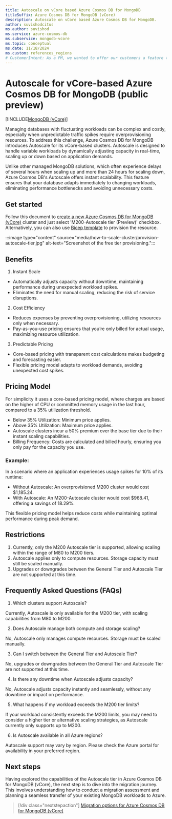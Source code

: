 ```yaml
---
title: Autoscale on vCore based Azure Cosmos DB for MongoDB
titleSuffix: Azure Cosmos DB for MongoDB (vCore)
description: Autoscale on vCore based Azure Cosmos DB for MongoDB.
author: suvishodcitus
ms.author: suvishod
ms.service: azure-cosmos-db
ms.subservice: mongodb-vcore
ms.topic: conceptual
ms.date: 11/18/2024
ms.custom: references_regions
# CustomerIntent: As a PM, we wanted to offer our customers a feature that allows database adapts immediately to changing workloads, eliminating performance bottlenecks 
---
```



# Autoscale for vCore-based Azure Cosmos DB for MongoDB (public preview)

[!INCLUDE[MongoDB (vCore)](~/reusable-content/ce-skilling/azure/includes/cosmos-db/includes/appliesto-mongodb-vcore.md)]

Managing databases with fluctuating workloads can be complex and costly, especially when unpredictable traffic spikes require overprovisioning resources. To address this 
challenge, Azure Cosmos DB for MongoDB introduces Autoscale for its vCore-based clusters. Autoscale is designed to handle variable workloads by dynamically adjusting capacity 
in real-time, scaling up or down based on application demands.

Unlike other managed MongoDB solutions, which often experience delays of several hours when scaling up and more than 24 hours 
for scaling down, Azure Cosmos DB's Autoscale offers instant scalability. This feature ensures that your database adapts 
immediately to changing workloads, eliminating performance bottlenecks and avoiding unnecessary costs.

## Get started

Follow this document to [create a new Azure Cosmos DB for MongoDB (vCore)](quickstart-portal.md) cluster and just select 'M200-Autoscale tier (Preview)' checkbox. 
Alternatively, you can also use [Bicep template](quickstart-bicep.md) to provision the resource.

:::image type="content" source="media/how-to-scale-cluster/provision-autoscale-tier.jpg" alt-text="Screenshot of the free tier provisioning.":::

## Benefits

1. Instant Scale

* Automatically adjusts capacity without downtime, maintaining performance during unexpected workload spikes.
* Eliminates the need for manual scaling, reducing the risk of service disruptions.

2. Cost Efficiency

* Reduces expenses by preventing overprovisioning, utilizing resources only when necessary.
* Pay-as-you-use pricing ensures that you’re only billed for actual usage, maximizing resource utilization.

3. Predictable Pricing

* Core-based pricing with transparent cost calculations makes budgeting and forecasting easier.
* Flexible pricing model adapts to workload demands, avoiding unexpected cost spikes.

## Pricing Model

For simplicity it uses a core-based pricing model, where charges are based on the higher of CPU or committed memory usage 
in the last hour, compared to a 35% utilization threshold.

* Below 35% Utilization: Minimum price applies.
* Above 35% Utilization: Maximum price applies.
* Autoscale clusters incur a 50% premium over the base tier due to their instant scaling capabilities.
* Billing Frequency: Costs are calculated and billed hourly, ensuring you only pay for the capacity you use.

### Example:
In a scenario where an application experiences usage spikes for 10% of its runtime:

* Without Autoscale: An overprovisioned M200 cluster would cost $1,185.24.
* With Autoscale: An M200-Autoscale cluster would cost $968.41, offering a savings of 18.29%.

This flexible pricing model helps reduce costs while maintaining optimal performance during peak demand.

## Restrictions

1. Currently, only the M200 Autoscale tier is supported, allowing scaling within the range of M80 to M200 tiers.
2. Autoscale applies only to compute resources. Storage capacity must still be scaled manually.
3. Upgrades or downgrades between the General Tier and Autoscale Tier are not supported at this time.

## Frequently Asked Questions (FAQs)

1. Which clusters support Autoscale?

Currently, Autoscale is only available for the M200 tier, with scaling capabilities from M80 to M200.

2. Does Autoscale manage both compute and storage scaling?

No, Autoscale only manages compute resources. Storage must be scaled manually.

3. Can I switch between the General Tier and Autoscale Tier?

No, upgrades or downgrades between the General Tier and Autoscale Tier are not supported at this time.

4. Is there any downtime when Autoscale adjusts capacity?

No, Autoscale adjusts capacity instantly and seamlessly, without any downtime or impact on performance.

5. What happens if my workload exceeds the M200 tier limits?

If your workload consistently exceeds the M200 limits, you may need to consider a higher tier or alternative scaling strategies, as Autoscale currently only supports up to M200.

6. Is Autoscale available in all Azure regions?

Autoscale support may vary by region. Please check the Azure portal for availability in your preferred region.

## Next steps

Having explored the capabilities of the Autoscale tier in Azure Cosmos DB for MongoDB (vCore), the next step is to dive into the migration journey. This involves understanding how to conduct a migration assessment and planning a seamless transfer of your existing MongoDB workloads to Azure.

> [!div class="nextstepaction"]
> [Migration options for Azure Cosmos DB for MongoDB (vCore)](migration-options.md)
